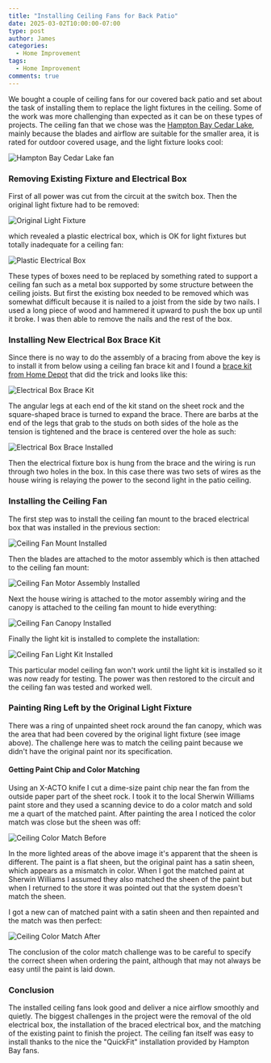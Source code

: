 ```yaml
---
title: "Installing Ceiling Fans for Back Patio"
date: 2025-03-02T10:00:00-07:00
type: post
author: James
categories:
  - Home Improvement
tags:
  - Home Improvement
comments: true
---
```


We bought a couple of ceiling fans for our covered back patio and set about the
task of installing them to replace the light fixtures in the ceiling. Some of the
work was more challenging than expected as it can be on these types of projects.
The ceiling fan that we chose was the
[Hampton Bay Cedar Lake](https://www.homedepot.com/p/Hampton-Bay-Cedar-Lake-44-in-Indoor-Outdoor-LED-Matte-Black-Damp-Rated-Ceiling-Fan-with-Light-Kit-Downrod-and-4-Reversible-Blades-52109/314459847),
mainly because the blades and airflow are suitable for the smaller area, it is
rated for outdoor covered usage, and the light fixture looks cool:

![Hampton Bay Cedar Lake fan](/images/hampton-bay-cedar-lake.jpg "Hampton Bay Cedar Lake fan")

### Removing Existing Fixture and Electrical Box

First of all power was cut from the circuit at the switch box.
Then the original light fixture had to be removed:

![Original Light Fixture](/images/original-light-fixture.jpg "Original Light Fixture")

which revealed a plastic electrical box, which is OK for light fixtures but totally
inadequate for a ceiling fan:

![Plastic Electrical Box](/images/plastic-electrical-box.jpg "Plastic Electrical Box")

These types of boxes need to be replaced by something rated to support a ceiling fan such
as a metal box supported by some structure between the ceiling joists. But first the
existing box needed to be removed which was somewhat difficult because it is nailed to
a joist from the side by two nails. I used a long piece of wood and hammered it upward
to push the box up until it broke.  I was then able to remove the nails and the rest
of the box.

### Installing New Electrical Box Brace Kit

Since there is no way to do the assembly of a bracing from above the key is to install
it from below using a ceiling fan brace kit and I found a
[brace kit from Home Depot](https://www.homedepot.com/p/Commercial-Electric-4-in-Round-1-1-2-in-Deep-15-3-cu-in-Metallic-Ceiling-Fan-Light-Fixture-Box-and-Brace-Kit-for-Old-New-Work-CMB150-OB/205383178)
that did the trick and looks like this:

![Electrical Box Brace Kit](/images/electrical-box-brace-kit.jpg "Electrical Box Brace Kit")

The angular legs at each end of the kit stand on the sheet rock and the square-shaped
brace is turned to expand the brace. There are barbs at the end of the legs that grab
to the studs on both sides of the hole as the tension is tightened and the brace is centered
over the hole as such:

![Electrical Box Brace Installed](/images/electrical-box-brace-installed.jpg "Electrical Box Brace Installed")

Then the electrical fixture box is hung from the brace and the wiring is run through two
holes in the box.  In this case there was two sets of wires as the house wiring is relaying
the power to the second light in the patio ceiling.

### Installing the Ceiling Fan

The first step was to install the ceiling fan mount to the braced electrical box that
was installed in the previous section:

![Ceiling Fan Mount Installed](/images/ceiling-fan-mount.jpg "Ceiling Fan Mount Installed")

Then the blades are attached to the motor assembly which is then attached to the ceiling
fan mount:

![Ceiling Fan Motor Assembly Installed ](/images/ceiling-fan-motor-assembly-hung.jpg "Ceiling Fan Motor Assembly Installed")

Next the house wiring is attached to the motor assembly wiring and the canopy is attached
to the ceiling fan mount to hide everything:

![Ceiling Fan Canopy Installed ](/images/ceiling-fan-canopy-installed.jpg "Ceiling Fan Canopy Installed")

Finally the light kit is installed to complete the installation:

![Ceiling Fan Light Kit Installed ](/images/ceiling-fan-light-kit-installed.jpg "Ceiling Fan Light Kit Installed")

This particular model ceiling fan won't work until the light kit is installed so it
was now ready for testing. The power was then restored to the circuit and the ceiling
fan was tested and worked well.

### Painting Ring Left by the Original Light Fixture

There was a ring of unpainted sheet rock around the fan canopy, which was the area that had
been covered by the original light fixture (see image above). The challenge here was to
match the ceiling paint because we didn't have the original paint nor its specification.

#### Getting Paint Chip and Color Matching

Using an X-ACTO knife I cut a dime-size paint chip near the fan from the outside paper
part of the sheet rock. I took it to the local Sherwin Williams paint store and they used
a scanning device to do a color match and sold me a quart of the matched paint.
After painting the area I noticed the color match was close but the sheen was off:

![Ceiling Color Match Before ](/images/ceiling-color-match-before.jpg "Ceiling Color Match Before")

In the more lighted areas of the above image it's apparent that the sheen is different.
The paint is a flat sheen, but the original paint has a satin sheen, which appears as
a mismatch in color. When I got the matched paint at Sherwin Williams I assumed they also
matched the sheen of the paint but when I returned to the store it was pointed out that
the system doesn't match the sheen.

I got a new can of matched paint with a satin sheen and then repainted and the match was
then perfect:

![Ceiling Color Match After ](/images/ceiling-color-match-after.jpg "Ceiling Color Match After")

The conclusion of the color match challenge was to be careful to specify the correct sheen
when ordering the paint, although that may not always be easy until the paint is laid down.

### Conclusion

The installed ceiling fans look good and deliver a nice airflow smoothly and quietly. The
biggest challenges in the project were the removal of the old electrical box, the installation
of the braced electrical box, and the matching of the existing paint to finish the project.
The ceiling fan itself was easy to install thanks to the nice
the "QuickFit" installation provided by Hampton Bay fans.

